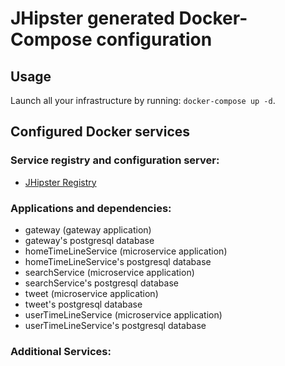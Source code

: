 # JHipster generated Docker-Compose configuration

## Usage

Launch all your infrastructure by running: `docker-compose up -d`.

## Configured Docker services

### Service registry and configuration server:

- [JHipster Registry](http://localhost:8761)

### Applications and dependencies:

- gateway (gateway application)
- gateway's postgresql database
- homeTimeLineService (microservice application)
- homeTimeLineService's postgresql database
- searchService (microservice application)
- searchService's postgresql database
- tweet (microservice application)
- tweet's postgresql database
- userTimeLineService (microservice application)
- userTimeLineService's postgresql database

### Additional Services:
